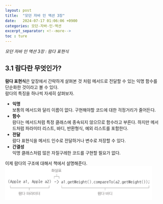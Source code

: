 ```yaml
---
layout: post
title:  "모던 자바 인 액션 3장"
date:   2024-07-17 01:06:06 +0900
categories: 모던-자바-인-액션
excerpt_separator: <!--more-->
toc : ture
---
```

<i> 모던 자바 인 액션 3장 : 람다 표현식 </i>
<!--more-->

## 3.1 람다란 무엇인가?
<b>람다 표현식</b>은 앞장에서 간략하게 살펴본 것 처럼 메서드로 전달할 수 있는 익명 함수를 단순화한 것이라고 볼 수 있다.<br>
람다의 특징을 하나씩 자세히 살펴보자.

* <b>익명</b><br>
보통의 메서드와 달리 이름이 없다. 구현해야할 코드에 대한 걱정거리가 줄어든다.
* <b>함수</b><br>
람다는 메서드처럼 특정 클래스에 종속되지 않으므로 함수라고 부른다. 하지만 메서드처럼 파라미터 리스트, 바디, 반환형식, 예외 리스트를 포함한다.
* <b>전달</b><br>
람다 표현식을 메서드 인수로 전달하거나 변수로 저장할 수 있다.
* <b>간결성</b><br>
익명 클래스처럼 많은 자질구레한 코드를 구현할 필요가 없다.

이제 람다의 구조에 대해서 책에서 설명해준다.
![람다구조](/assets/모던자바인액션/20240717_lambda.png)